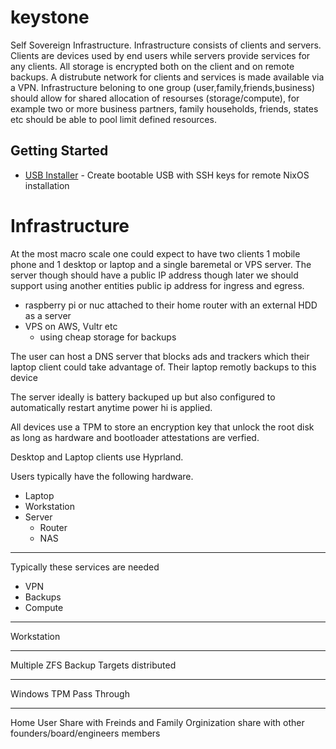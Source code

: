 # keystone

Self Sovereign Infrastructure. Infrastructure consists of clients and servers. Clients are devices used by end users while 
servers provide services for any clients. All storage is encrypted both on the client and on remote backups. A distrubute network for clients and services is made available via a VPN. Infrastructure beloning to one group (user,family,friends,business) should allow for shared allocation of resourses (storage/compute), for example two or more business partners, family households, friends, states etc should be able to pool limit defined resources.

## Getting Started

- [USB Installer](docs/usb-installer.md) - Create bootable USB with SSH keys for remote NixOS installation

# Infrastructure

At the most macro scale one could expect to have two clients 1 mobile phone and 1 desktop or laptop and a single baremetal or VPS server. The server though should have a public IP address though later we should support using another entities public ip address for ingress and egress. 

- raspberry pi or nuc attached to their home router with an external HDD as a server
- VPS on AWS, Vultr etc
  - using cheap storage for backups

The user can host a DNS server that blocks ads and trackers which their laptop client could take advantage of. Their laptop remotly backups to this device

The server ideally is battery backuped up but also configured to automatically restart anytime power hi is applied.

All devices use a TPM to store an encryption key that unlock the root disk as long as hardware and bootloader attestations are verfied.


Desktop and Laptop clients use Hyprland.  

Users typically have the following hardware.

- Laptop
- Workstation
- Server
  - Router
  - NAS

---

Typically these services are needed

- VPN
- Backups
- Compute

---

Workstation

---

Multiple ZFS Backup Targets distributed 

---

Windows TPM Pass Through

---

Home User Share with Freinds and Family
Orginization share with other founders/board/engineers members
